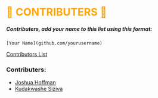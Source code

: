 # <span style="color:orange">🎃 CONTRIBUTERS 🎃</span>

##### Contributers, add your name to this list using this format:
```
[Your Name](github.com/yourusername)
```

<a href="https://github.com/scrabill/how-many-days-until-halloween/blob/master/contributer-list.md">Contributors List</a>

### Contributers:
* [Joshua Hoffman](github.com/hoffmanjoshua)
* [Kudakwashe Siziva](github.com/kaysiz)

